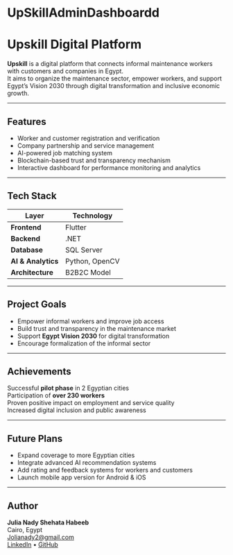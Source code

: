 # UpSkillAdminDashboardd
#  Upskill Digital Platform 

**Upskill** is a digital platform that connects informal maintenance workers with customers and companies in Egypt.  
It aims to organize the maintenance sector, empower workers, and support Egypt’s Vision 2030 through digital transformation and inclusive economic growth.

---

##  Features
-  Worker and customer registration and verification  
-  Company partnership and service management  
-  AI-powered job matching system  
-  Blockchain-based trust and transparency mechanism  
-  Interactive dashboard for performance monitoring and analytics  

---

##  Tech Stack
| Layer | Technology |
|-------|-------------|
| **Frontend** | Flutter |
| **Backend** | .NET |
| **Database** | SQL Server |
| **AI & Analytics** | Python, OpenCV |
| **Architecture** | B2B2C Model |

---

##  Project Goals
- Empower informal workers and improve job access  
- Build trust and transparency in the maintenance market  
- Support **Egypt Vision 2030** for digital transformation  
- Encourage formalization of the informal sector  

---

##  Achievements
 Successful **pilot phase** in 2 Egyptian cities  
 Participation of **over 230 workers**  
 Proven positive impact on employment and service quality  
 Increased digital inclusion and public awareness  

---

##  Future Plans
- Expand coverage to more Egyptian cities  
- Integrate advanced AI recommendation systems  
- Add rating and feedback systems for workers and customers  
- Launch mobile app version for Android & iOS  

---

##  Author
**Julia Nady Shehata Habeeb**  
 Cairo, Egypt  
 [Jolianady2@gmail.com](mailto:Jolianady2@gmail.com)  
 [LinkedIn](https://www.linkedin.com/in/julia-nady-401025287/) • [GitHub](https://github.com/julia-nadi)



